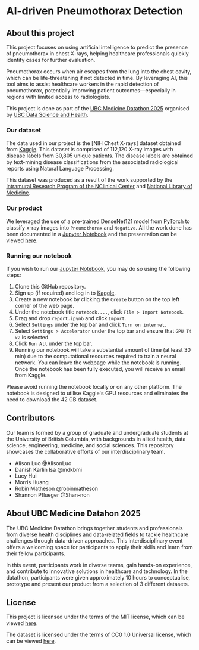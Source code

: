 # AI-driven Pneumothorax Detection

## About this project

This project focuses on using artificial intelligence to predict the presence of pneumothorax in chest X-rays, 
helping healthcare professionals quickly identify cases for further evaluation.

Pneumothorax occurs when air escapes from the lung into the chest cavity, which can be life-threatening if not 
detected in time. By leveraging AI, this tool aims to assist healthcare workers in the rapid detection of pneumothorax,
potentially improving patient outcomes—especially in regions with limited access to radiologists.

This project is done as part of the [UBC Medicine Datathon 2025](https://datascienceandhealth.ubc.ca/events/ubc-medicine-datathon)
organised by [UBC Data Science and Health](https://datascienceandhealth.ubc.ca).

### Our dataset

The data used in our project is the [NIH Chest X-rays] dataset obtained from [Kaggle](https://www.kaggle.com/datasets/nih-chest-xrays/data).
This dataset is comprised of 112,120 X-ray images with disease labels from 30,805 unique patients. The disease labels 
are obtained by text-mining disease  classifications from the associated radiological reports using Natural Language Processing.

This dataset was produced as a result of the work supported by the [Intramural Research Program of the NClinical Center](www.clinicalcenter.nih.gov) 
and [National Library of Medicine](www.nlm.nih.gov).

### Our product

We leveraged the use of a pre-trained DenseNet121 model from [PyTorch](https://pytorch.org/vision/main/models/generated/torchvision.models.densenet121.html)
to classify x-ray images into `Pneumothorax` and `Negative`. All the work done has been documented in a [Jupyter Notebook](report.ipynb) and the presentation
can be viewed [here](presentation.pdf).

### Running our notebook

If you wish to run our [Jupyter Notebook](report.ipynb), you may do so using the following steps:

1. Clone this GitHub repository.
2. Sign up (if required) and log in to [Kaggle](https://www.kaggle.com).
3. Create a new notebook by clicking the `Create` button on the top left corner of the web page.
4. Under the notebook title `notebook....`, click `File > Import Notebook`.
5. Drag and drop `report.ipynb` and click `Import`.
6. Select `Settings` under the top bar and click `Turn on internet`.
7. Select `Settings > Accelerator` under the top bar and ensure that `GPU T4 x2` is selected.
8. Click `Run All` under the top bar.
9. Running our notebook will take a substantial amount of time (at least 30 min) due to the computational resources required to train a neural network.
You can leave the webpage while the notebook is running. Once the notebook has been fully executed, you will receive an email from Kaggle.

Please avoid running the notebook locally or on any other platform. The notebook is designed to utilise Kaggle's GPU resources and eliminates 
the need to download the 42 GB dataset.

## Contributors

Our team is formed by a group of graduate and undergraduate students at the University of British Columbia, with 
backgrounds in allied health, data science, engineering, medicine, and social sciences. This repository showcases 
the collaborative efforts of our interdisciplinary team.

- Alison Luo @AlisonLuo
- Danish Karlin Isa @mdkbmi
- Lucy Hui
- Morris Huang
- Robin Matheson @robinmatheson
- Shannon Pflueger @Shan-non

## About UBC Medicine Datahon 2025

The UBC Medicine Datathon brings together students and professionals from diverse health disciplines and data-related 
fields to tackle healthcare challenges through data-driven approaches. This interdisciplinary event offers a welcoming space 
for participants to apply their skills and learn from their fellow participants.

In this event, participants work in diverse teams, gain hands-on experience, and contribute to innovative 
solutions in healthcare and technology. In the datathon, participants were given approximately 10 hours to conceptualise, 
prototype and present our product from a selection of 3 different datasets.

## License

This project is licensed under the terms of the MIT license, which can be viewed [here](LICENSE).

The dataset is licensed under the terms of CC0 1.0 Universal license, which can be viewed [here](https://creativecommons.org/publicdomain/zero/1.0/).

